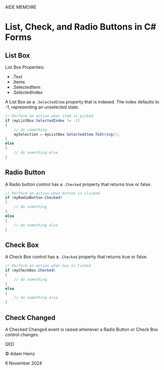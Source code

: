 AIDE MEMOIRE

List, Check, and Radio Buttons in C# Forms
==========================================

## List Box

List Box Properties:
- .Text 
- .Items
- .SelectedItem
- .SelectedIndex

A List Box as a `.SelectedItem` property that is indexed. The index defaults to -1, representing an unselected state. 

```c#
// Perform an action when item is picked
if (myListBox.SelectedIndex != -1)
{
    // do something 
    mySelection = myListBox.SelectedItem.ToString();
}
else
{
    // do something else
}
```



## Radio Button 

A Radio button control has a `.Checked` property that returns true or false.

```c#
// Perform an action when button is clicked
if (myRadioButton.Checked)
{
    // do something 
}
else
{
    // do something else
}
```

## Check Box

A Check Box control has a `.Checked` property that returns true or false. 

```c#
// Perform an action when box is ticked
if (myCheckBox.Checked)
{
    // do something 
}
else
{
    // do something else
}
```

## Check Changed

A Checked Changed event is raised whenever a Radio Button or Check Box control changes. 



QED 

© Adam Heinz 

6 November 2024
